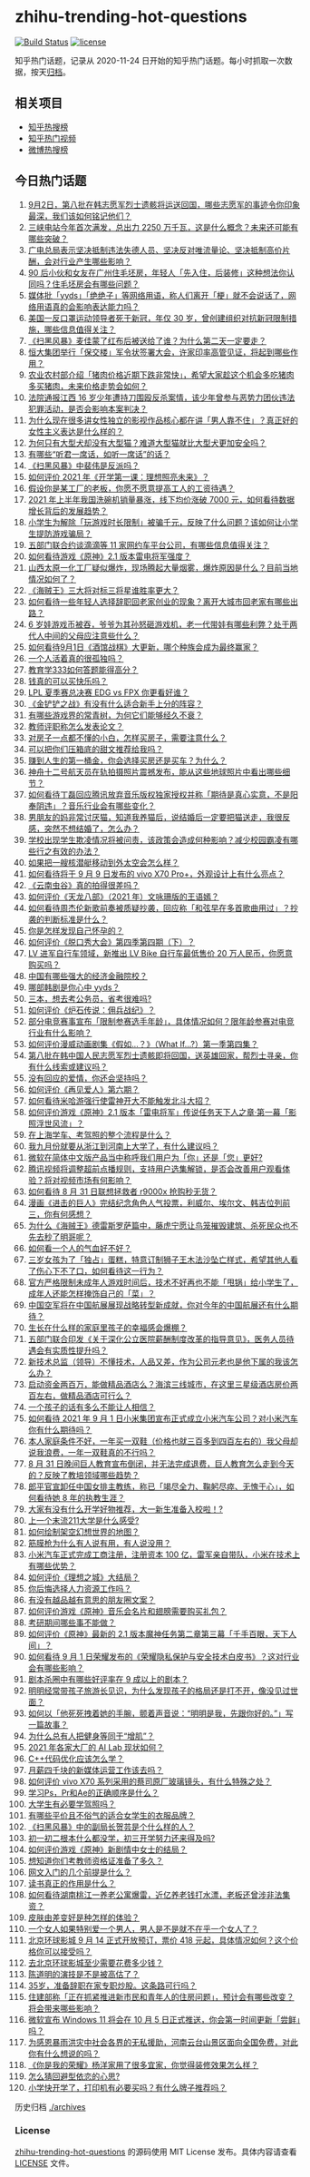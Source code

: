 # zhihu-trending-hot-questions

[![Build Status](https://github.com/justjavac/zhihu-trending-hot-questions/workflows/ci/badge.svg?branch=master)](https://github.com/justjavac/zhihu-trending-hot-questions/actions)
[![license](https://img.shields.io/github/license/justjavac/zhihu-trending-hot-questions)](https://github.com/justjavac/zhihu-trending-hot-questions/blob/master/LICENSE)

知乎热门话题，记录从 2020-11-24 日开始的知乎热门话题。每小时抓取一次数据，按天[归档](./archives)。

## 相关项目

- [知乎热搜榜](https://github.com/justjavac/zhihu-trending-top-search)
- [知乎热门视频](https://github.com/justjavac/zhihu-trending-hot-video)
- [微博热搜榜](https://github.com/justjavac/weibo-trending-hot-search)

## 今日热门话题

<!-- BEGIN -->
<!-- 最后更新时间 Thu Sep 02 2021 13:02:09 GMT+0800 (China Standard Time) -->

1. [9月2日，第八批在韩志愿军烈士遗骸将运送回国，哪些志愿军的事迹令你印象最深，我们该如何铭记他们？](https://www.zhihu.com/question/482921104)
1. [三峡电站今年首次满发，总出力 2250
   万千瓦，这是什么概念？未来还可能有哪些突破？](https://www.zhihu.com/question/483602873)
1. [广电总局表示坚决抵制违法失德人员、坚决反对唯流量论、坚决抵制高价片酬，会对行业产生哪些影响？](https://www.zhihu.com/question/484136671)
1. [90
   后小伙和女友在广州住毛坯房，年轻人「先入住，后装修」这种想法你认同吗？住毛坯房会有哪些问题？](https://www.zhihu.com/question/481926037)
1. [媒体批「yyds」「绝绝子」等网络用语，称人们离开「梗」就不会说话了，网络用语真的会影响表达能力吗？](https://www.zhihu.com/question/484057801)
1. [美国一反口罩运动领导者死于新冠，年仅 30
   岁，曾创建组织对抗新冠限制措施，哪些信息值得关注？](https://www.zhihu.com/question/483701402)
1. [《扫黑风暴》麦佳蒙了红布后被送给了谁？为什么第二天一定要走？](https://www.zhihu.com/question/483156300)
1. [恒大集团举行「保交楼」军令状签署大会，许家印率高管见证，将起到哪些作用？](https://www.zhihu.com/question/484010228)
1. [农业农村部介绍「猪肉价格近期下跌非常快」，希望大家趁这个机会多吃猪肉多买猪肉，未来价格走势会如何？](https://www.zhihu.com/question/483948816)
1. [法院通报江西 16
   岁少年遭持刀围殴反杀案情，该少年曾参与恶势力团伙违法犯罪活动，是否会影响本案判决？](https://www.zhihu.com/question/484098706)
1. [为什么现在很多讲女性独立的影视作品核心都在讲「男人靠不住」？真正好的女性主义表达是什么样的？](https://www.zhihu.com/question/475930639)
1. [为何只有大型犬却没有大型猫？难道大型猫就比大型犬更加安全吗？](https://www.zhihu.com/question/483717874)
1. [有哪些“听君一席话，如听一席话”的话？](https://www.zhihu.com/question/476429482)
1. [《扫黑风暴》中裴伟是反派吗？](https://www.zhihu.com/question/481276828)
1. [如何评价 2021 年《开学第一课：理想照亮未来》？](https://www.zhihu.com/question/484054929)
1. [假设你是某工厂的老板，你愿不愿意提高工人的工资待遇？](https://www.zhihu.com/question/476801263)
1. [2021 年上半年我国洗碗机销量暴涨，线下均价涨破 7000
   元，如何看待数据增长背后的发展趋势？](https://www.zhihu.com/question/483941658)
1. [小学生为解除「玩游戏时长限制」被骗千元，反映了什么问题？该如何让小学生提防游戏骗局？](https://www.zhihu.com/question/483917231)
1. [五部门联合约谈滴滴等 11 家网约车平台公司，有哪些信息值得关注？](https://www.zhihu.com/question/484170095)
1. [如何看待游戏《原神》2.1 版本雷电将军强度？](https://www.zhihu.com/question/483009959)
1. [山西太原一化工厂疑似爆炸，现场腾起大量烟雾，爆炸原因是什么？目前当地情况如何了？](https://www.zhihu.com/question/484163356)
1. [《海贼王》三大将对标三将星谁胜率更大？](https://www.zhihu.com/question/481294369)
1. [如何看待一些年轻人选择辞职回老家创业的现象？离开大城市回老家有哪些出路？](https://www.zhihu.com/question/484028301)
1. [6
   岁娃游戏币被吞，爷爷为其孙怒砸游戏机，老一代带娃有哪些利弊？处于两代人中间的父母应注意些什么？](https://www.zhihu.com/question/483459155)
1. [如何看待9月1日《酒馆战棋》大更新，哪个种族会成为最终赢家？](https://www.zhihu.com/question/483650242)
1. [一个人活着真的很孤独吗？](https://www.zhihu.com/question/480499700)
1. [教育学333如何答题能得高分？](https://www.zhihu.com/question/471021035)
1. [钱真的可以买快乐吗？](https://www.zhihu.com/question/483663080)
1. [LPL 夏季赛总决赛 EDG vs FPX 你更看好谁？](https://www.zhihu.com/question/483352197)
1. [《金铲铲之战》有没有什么适合新手上分的阵容？](https://www.zhihu.com/question/483523866)
1. [有哪些游戏界的常青树，为何它们能够经久不衰？](https://www.zhihu.com/question/483572267)
1. [教师评职称怎么发表论文？](https://www.zhihu.com/question/42196050)
1. [对房子一点都不懂的小白，怎样买房子，需要注意什么？](https://www.zhihu.com/question/38729528)
1. [可以把你们压箱底的甜文推荐给我吗？](https://www.zhihu.com/question/339160762)
1. [赚到人生的第一桶金，你会选择买房还是买车？为什么？](https://www.zhihu.com/question/483976954)
1. [神舟十二号航天员在轨拍摄照片震撼发布，能从这些地球照片中看出哪些细节？](https://www.zhihu.com/question/483759809)
1. [如何看待丁磊回应腾讯放弃音乐版权独家授权并称「期待是真心实意，不是阳奉阴违」？音乐行业会有哪些变化？](https://www.zhihu.com/question/483928918)
1. [男朋友的妈非常讨厌猫，知道我养猫后，说结婚后一定要把猫送走，我很反感，突然不想结婚了，怎么办？](https://www.zhihu.com/question/458232041)
1. [学校出现学生欺凌情况将被问责，该政策会造成何种影响？减少校园霸凌有哪些行之有效的办法？](https://www.zhihu.com/question/483996291)
1. [如果把一艘核潜艇移动到外太空会怎么样？](https://www.zhihu.com/question/418349735)
1. [如何看待将于 9 月 9 日发布的 vivo X70
   Pro+，外观设计上有什么亮点？](https://www.zhihu.com/question/483445000)
1. [《云南虫谷》真的拍得很差吗？](https://www.zhihu.com/question/483670160)
1. [如何评价《天龙八部》（2021 年）文咏珊版的王语嫣？](https://www.zhihu.com/question/479769671)
1. [如何看待周杰伦新歌前奏被质疑抄袭，回应称「和弦早在多首歌曲用过」？抄袭的判断标准是什么？](https://www.zhihu.com/question/483922886)
1. [你是怎样发现自己怀孕的？](https://www.zhihu.com/question/46896932)
1. [如何评价《脱口秀大会》第四季第四期（下）？](https://www.zhihu.com/question/483889889)
1. [LV 进军自行车领域，新推出 LV Bike 自行车最低售价 20
   万人民币，你愿意购买吗？](https://www.zhihu.com/question/483560509)
1. [中国有哪些强大的经济金融院校？](https://www.zhihu.com/question/482063766)
1. [哪部韩剧是你心中 yyds？](https://www.zhihu.com/question/478076125)
1. [三本，想去考公务员，省考很难吗?](https://www.zhihu.com/question/332487091)
1. [如何评价《炉石传说：佣兵战纪》？](https://www.zhihu.com/question/473033987)
1. [部分电竞赛事宣布「限制参赛选手年龄」，具体情况如何？限年龄参赛对电竞行业有什么影响？](https://www.zhihu.com/question/483993677)
1. [如何评价漫威动画剧集《假如…？》（What
   If...?）第一季第四集？](https://www.zhihu.com/question/484024255)
1. [第八批在韩中国人民志愿军烈士遗骸即将回国，送英雄回家，帮烈士寻亲，你有什么线索或建议吗？](https://www.zhihu.com/question/483083790)
1. [没有回应的爱情，你还会坚持吗？](https://www.zhihu.com/question/481430127)
1. [如何评价《再见爱人》第六期？](https://www.zhihu.com/question/483949105)
1. [如何看待米哈游强行使雷神开大不能触发北斗大招？](https://www.zhihu.com/question/484017969)
1. [如何评价游戏《原神》2.1
   版本「雷电将军」传说任务天下人之章·第一幕「影照浮世风流」？](https://www.zhihu.com/question/483917493)
1. [在上海学车、考驾照的整个流程是什么？](https://www.zhihu.com/question/21459290)
1. [我九月份就要从浙江到河南上大学了，有什么建议吗？](https://www.zhihu.com/question/478397898)
1. [微软在简体中文版产品当中称呼我们用户为「你」还是「您」更好?](https://www.zhihu.com/question/481701755)
1. [腾讯视频将调整超前点播规则，支持用户选集解锁，是否会改善用户观看体验？将对视频市场有何影响？](https://www.zhihu.com/question/484011754)
1. [如何看待 8 月 31 日联想拯救者 r9000x 抢购秒无货？](https://www.zhihu.com/question/483636753)
1. [漫画《进击的巨人》完结纪念角色人气投票，利威尔、埃尔文、韩吉位列前三，你有何感想？](https://www.zhihu.com/question/483747868)
1. [为什么《海贼王》德雷斯罗萨篇中，藤虎宁愿让鸟笼摧毁建筑、杀死民众也不先去秒了明哥呢？](https://www.zhihu.com/question/483649525)
1. [如何看一个人的气血好不好？](https://www.zhihu.com/question/480122063)
1. [三岁女孩为了「独占」蛋糕，特意订制狮子王木法沙坠亡样式，希望其他人看了伤心下不了口，如何看待这一行为？](https://www.zhihu.com/question/483206112)
1. [官方严格限制未成年人游戏时间后，技术不好再也不能「甩锅」给小学生了，成年人还能怎样掩饰自己的「菜」？](https://www.zhihu.com/question/483569146)
1. [中国空军将在中国航展展现战略转型新成就，你对今年的中国航展还有什么期待？](https://www.zhihu.com/question/483849511)
1. [生长在什么样的家庭里孩子的幸福感会爆棚？](https://www.zhihu.com/question/482390143)
1. [五部门联合印发《关于深化公立医院薪酬制度改革的指导意见》，医务人员待遇会有实质性提升吗？](https://www.zhihu.com/question/483476353)
1. [新技术总监（领导）不懂技术，人品又差，作为公司元老也是他下属的我该怎么办？](https://www.zhihu.com/question/476358935)
1. [启动资金两百万，能做精品酒店么？海滨三线城市，在这里三星级酒店房价两百左右，做精品酒店可行么？](https://www.zhihu.com/question/35579693)
1. [一个孩子的话有多么不能让人相信？](https://www.zhihu.com/question/27804114)
1. [如何看待 2021 年 9 月 1
   日小米集团宣布正式成立小米汽车公司？对小米汽车你有什么期待吗？](https://www.zhihu.com/question/483924964)
1. [本人家庭条件不好，一年买一双鞋（价格也就三百多到四百左右的）我父母却说我浪费，一年一双鞋真的不行吗？](https://www.zhihu.com/question/483025675)
1. [8 月 31
   日晚间巨人教育宣布倒闭，并无法完成退费，巨人教育怎么走到今天的？反映了教培领域哪些趋势？](https://www.zhihu.com/question/483864512)
1. [郎平官宣卸任中国女排主教练，称已「竭尽全力、鞠躬尽瘁、无愧于心」，如何看待她 8
   年的执教生涯？](https://www.zhihu.com/question/483955202)
1. [大家有没有什么开学好物推荐，大一新生准备入校啦！?](https://www.zhihu.com/question/482021409)
1. [上一个末流211大学是什么感受?](https://www.zhihu.com/question/347061445)
1. [如何绘制架空幻想世界的地图？](https://www.zhihu.com/question/35364898)
1. [筋膜枪为什么有人说有用，有人说没用？](https://www.zhihu.com/question/394506453)
1. [小米汽车正式完成工商注册，注册资本 100
   亿，雷军亲自带队，小米在技术上有哪些优势？](https://www.zhihu.com/question/483917736)
1. [如何评价《理想之城》大结局？](https://www.zhihu.com/question/483759238)
1. [你后悔选择人力资源工作吗？](https://www.zhihu.com/question/375010303)
1. [有没有越品越有意思的朋友圈文案？](https://www.zhihu.com/question/462758762)
1. [如何评价游戏《原神》音乐会名片和翅膀需要购买礼包？](https://www.zhihu.com/question/483506608)
1. [考研期间哪些事不能做？](https://www.zhihu.com/question/271809687)
1. [如何评价《原神》最新的 2.1
   版本魔神任务第二章第三幕「千手百眼，天下人间」？](https://www.zhihu.com/question/483610332)
1. [如何看待 9 月 1
   日荣耀发布的《荣耀隐私保护与安全技术白皮书》？这对行业会有哪些影响？](https://www.zhihu.com/question/483933083)
1. [剧本杀圈中有哪些好评率在 9 成以上的剧本？](https://www.zhihu.com/question/376559705)
1. [明明经常带孩子旅游长见识，为什么发现孩子的格局还是打不开，像没见过世面？](https://www.zhihu.com/question/483556212)
1. [如何以「他死死拽着她的手腕，颤着声音说：“明明是我，先跟你好的。”」写一篇故事？](https://www.zhihu.com/question/475565646)
1. [为什么总有人把健身等同于“增肌”？](https://www.zhihu.com/question/480562995)
1. [2021 年各家大厂的 AI Lab 现状如何？](https://www.zhihu.com/question/476541860)
1. [C++代码优化应该怎么学？](https://www.zhihu.com/question/265131281)
1. [月薪四千块的新媒体运营工作该去吗？](https://www.zhihu.com/question/361529977)
1. [如何评价 vivo X70
   系列采用的蔡司原厂玻璃镜头，有什么特殊之处？](https://www.zhihu.com/question/483778035)
1. [学习Ps，Pr和Ae的正确顺序是什么？](https://www.zhihu.com/question/372750907)
1. [大学生有必要学驾照吗？](https://www.zhihu.com/question/323177845)
1. [有哪些平价且不俗气的适合女学生的衣服品牌？](https://www.zhihu.com/question/29508991)
1. [《扫黑风暴》中的副局长贺芸是个什么样的人？](https://www.zhihu.com/question/483620936)
1. [初一初二根本什么都没学，初三开学努力还来得及吗?](https://www.zhihu.com/question/481711175)
1. [如何评价游戏《原神》新剧情中女士的结局？](https://www.zhihu.com/question/483985212)
1. [想知道你们考教师资格证准备了多久？](https://www.zhihu.com/question/449649725)
1. [网文入门的几个前提是什么？](https://www.zhihu.com/question/483485963)
1. [读书真正的作用是什么？](https://www.zhihu.com/question/476025964)
1. [如何看待湖南桃江一养老公寓爆雷，近亿养老钱打水漂，老板还曾涉非法集资？](https://www.zhihu.com/question/483469435)
1. [皮肤由差变好是种怎样的体验？](https://www.zhihu.com/question/37375085)
1. [一个女人如果特别爱一个男人，男人是不是就不在乎一个女人了？](https://www.zhihu.com/question/459339074)
1. [北京环球影城 9 月 14 正式开放预订，票价 418
   元起，具体情况如何？这个价格你可以接受吗？](https://www.zhihu.com/question/484034122)
1. [去北京环球影城至少需要花费多少钱？](https://www.zhihu.com/question/482297467)
1. [陈道明的演技是不是被高估了？](https://www.zhihu.com/question/50036179)
1. [35岁，准备辞职在家专职炒股。这条路可行吗？](https://www.zhihu.com/question/471712969)
1. [住建部称「正在抓紧推进新市民和青年人的住房问题」，预计会有哪些改变？将会带来哪些影响？](https://www.zhihu.com/question/483778083)
1. [微软宣布 Windows 11 将会在 10 月 5
   日正式推送，你会第一时间更新「尝鲜」吗？](https://www.zhihu.com/question/483850844)
1. [为感恩暴雨洪灾中社会各界的无私援助，河南云台山景区面向全国免费，对此你有什么想说的吗？](https://www.zhihu.com/question/482862607)
1. [《你是我的荣耀》杨洋家用了很多宜家，你觉得装修效果怎么样？](https://www.zhihu.com/question/480459440)
1. [怎么猜回避型依恋的心思?](https://www.zhihu.com/question/435757173)
1. [小学快开学了，打印机有必要买吗？有什么牌子推荐吗？](https://www.zhihu.com/question/482450084)

<!-- END -->

历史归档 [./archives](./archives)

### License

[zhihu-trending-hot-questions](https://github.com/justjavac/zhihu-trending-hot-questions)
的源码使用 MIT License 发布。具体内容请查看 [LICENSE](./LICENSE) 文件。

